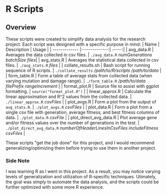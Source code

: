 # R Scripts

## Overview
These scripts were created to simplify data analysis for the research project. Each script was designed with a specific purpose in mind:
| Name        | Description           | Usage  |
| ------------- |:-------------:| -----:|
| avg_data.R     | Averages the data collected in csv files. | ```./avg_data.R``` *numGenerations* *batchSize* *files*|
| avg_stats.R     | Averages the statistical data collected in csv files. | ```./avg_stats.R``` *files* |
| collate_results.sh | Bash script for running sequence of R scripts. | ```./collate_results``` */path/to/R/scripts* */path/to/data* |
| form_table.R     | Form a table of average stats from collected data (when varying mutation and damage range). | ```./form_table.R``` */path/to/data* *filePrefix* *rangeIncrement* |
| format_plot.R | Source file to assist with ggplot formatting. | ```source("format_plot.R")``` |
| linear_approx.R | Calculate the linear approximation and R^2 values from the collected data. | ```./linear_approx.R``` *csvFiles* |
| plot_avgs.R | Form a plot from the output of ```avg_stats.R```. | ```./plot_avgs.R``` *csvFiles* |
| plot_data.R | Form a plot from a single csv file with generation, average fitness, and best fitness columns of data. | ```./plot_data.R``` *csvFile* |
| plot_direct_avg_data.R | Plot average gene and/or fitness values over the number of generations in the test. | ```./plot_direct_avg_data.R``` *numberOfHeaderLinesInCsvFiles* *includeFitness* *csvFiles* |

These scripts "get the job done" for this project, and I would recommend generalizing/optimizing them before trying to use them in another project.

### Side Note
I was learning R as I went in this project. As a result, you may notice varying levels of generalization and utilization of R-specific techniques. Utimately, the goal was simply to automate the data analysis, and the scripts could be further optimized with some more R experience.